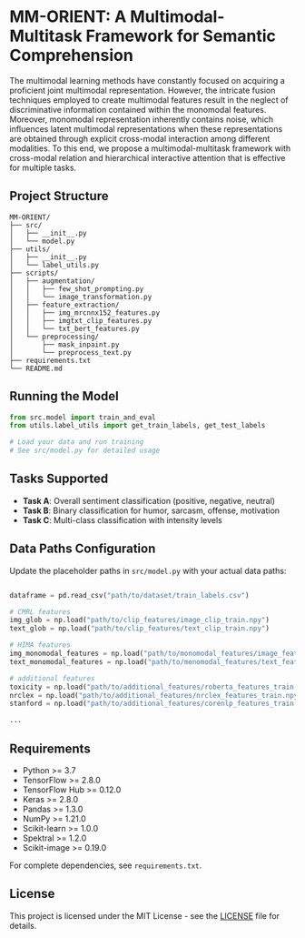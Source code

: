 # MM-ORIENT: A Multimodal-Multitask Framework for Semantic Comprehension

The multimodal learning methods have constantly focused on acquiring a proficient joint multimodal representation. However, the intricate fusion techniques employed to create multimodal features result in the neglect of discriminative information contained within the monomodal features. Moreover, monomodal representation inherently contains noise, which influences latent multimodal representations when these representations are obtained through explicit cross-modal interaction among different modalities. To this end, we propose a multimodal-multitask framework with cross-modal relation and hierarchical interactive attention that is effective for multiple tasks.

## Project Structure

```
MM-ORIENT/
├── src/                               
│   ├── __init__.py                    
│   └── model.py                       
├── utils/                             
│   ├── __init__.py                    
│   └── label_utils.py                 
├── scripts/                           
│   ├── augmentation/                  
│   │   ├── few_shot_prompting.py
│   │   └── image_transformation.py
│   ├── feature_extraction/            
│   │   ├── img_mrcnnx152_features.py
│   │   ├── imgtxt_clip_features.py
│   │   └── txt_bert_features.py
│   └── preprocessing/                 
│       ├── mask_inpaint.py
│       └── preprocess_text.py
├── requirements.txt                   
└── README.md                          
```


## Running the Model
```python
from src.model import train_and_eval
from utils.label_utils import get_train_labels, get_test_labels

# Load your data and run training
# See src/model.py for detailed usage
```


## Tasks Supported

- **Task A**: Overall sentiment classification (positive, negative, neutral)
- **Task B**: Binary classification for humor, sarcasm, offense, motivation
- **Task C**: Multi-class classification with intensity levels

## Data Paths Configuration

Update the placeholder paths in `src/model.py` with your actual data paths:

```python

dataframe = pd.read_csv("path/to/dataset/train_labels.csv")

# CMRL features
img_glob = np.load("path/to/clip_features/image_clip_train.npy")
text_glob = np.load("path/to/clip_features/text_clip_train.npy")

# HIMA features
img_monomodal_features = np.load("path/to/monomodal_features/image_features_train.npy")
text_monomodal_features = np.load("path/to/monomodal_features/text_features_train.npy")

# additional features
toxicity = np.load("path/to/additional_features/roberta_features_train.npy")
nrclex = np.load("path/to/additional_features/nrclex_features_train.npy")
stanford = np.load("path/to/additional_features/corenlp_features_train.npy")

...

```


## Requirements

- Python >= 3.7
- TensorFlow >= 2.8.0
- TensorFlow Hub >= 0.12.0
- Keras >= 2.8.0
- Pandas >= 1.3.0
- NumPy >= 1.21.0
- Scikit-learn >= 1.0.0
- Spektral >= 1.2.0
- Scikit-image >= 0.19.0

For complete dependencies, see `requirements.txt`.

## License

This project is licensed under the MIT License - see the [LICENSE](LICENSE) file for details.